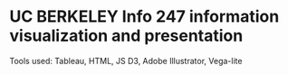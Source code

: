 # UC BERKELEY Info 247 information visualization and presentation
Tools used: Tableau, HTML, JS D3, Adobe Illustrator, Vega-lite
